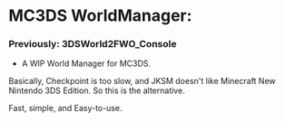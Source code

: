# MC3DS WorldManager:
### Previously: 3DSWorld2FWO_Console
- A WIP World Manager for MC3DS.

Basically, Checkpoint is too slow, and JKSM doesn't like Minecraft New Nintendo 3DS Edition. So this is the alternative.

Fast, simple, and Easy-to-use.
